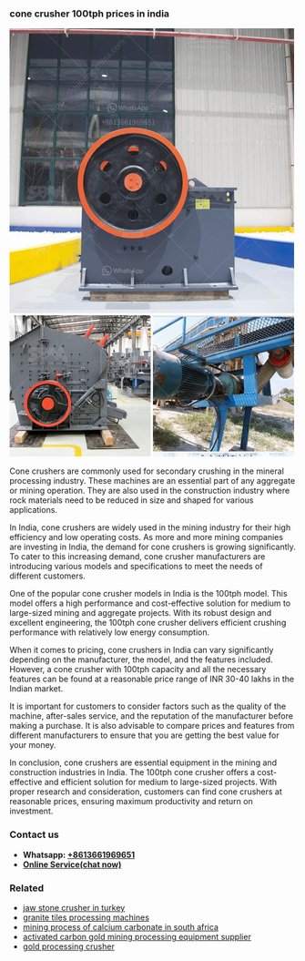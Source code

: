 <h3>cone crusher 100tph prices in india</h3><img src='1704791401.jpg' alt=''><p>Cone crushers are commonly used for secondary crushing in the mineral processing industry. These machines are an essential part of any aggregate or mining operation. They are also used in the construction industry where rock materials need to be reduced in size and shaped for various applications.</p><p>In India, cone crushers are widely used in the mining industry for their high efficiency and low operating costs. As more and more mining companies are investing in India, the demand for cone crushers is growing significantly. To cater to this increasing demand, cone crusher manufacturers are introducing various models and specifications to meet the needs of different customers.</p><p>One of the popular cone crusher models in India is the 100tph model. This model offers a high performance and cost-effective solution for medium to large-sized mining and aggregate projects. With its robust design and excellent engineering, the 100tph cone crusher delivers efficient crushing performance with relatively low energy consumption.</p><p>When it comes to pricing, cone crushers in India can vary significantly depending on the manufacturer, the model, and the features included. However, a cone crusher with 100tph capacity and all the necessary features can be found at a reasonable price range of INR 30-40 lakhs in the Indian market.</p><p>It is important for customers to consider factors such as the quality of the machine, after-sales service, and the reputation of the manufacturer before making a purchase. It is also advisable to compare prices and features from different manufacturers to ensure that you are getting the best value for your money.</p><p>In conclusion, cone crushers are essential equipment in the mining and construction industries in India. The 100tph cone crusher offers a cost-effective and efficient solution for medium to large-sized projects. With proper research and consideration, customers can find cone crushers at reasonable prices, ensuring maximum productivity and return on investment.</p><h3>Contact us</h3><ul><li><strong>Whatsapp:&nbsp;<a href="https://wa.me/8613661969651">+8613661969651</a></strong></li><li><a href="https://swt.shibang-china.com/?git&amp;zhl&amp;cone crusher 100tph prices in india"><strong>Online Service(chat now)</strong></a></li></ul><h3>Related</h3><ul><li><a href='jaw stone crusher in turkey.md'>jaw stone crusher in turkey</a></li><li><a href='granite tiles processing machines.md'>granite tiles processing machines</a></li><li><a href='mining process of calcium carbonate in south africa.md'>mining process of calcium carbonate in south africa</a></li><li><a href='activated carbon gold mining processing equipment supplier.md'>activated carbon gold mining processing equipment supplier</a></li><li><a href='gold processing crusher.md'>gold processing crusher</a></li></ul>